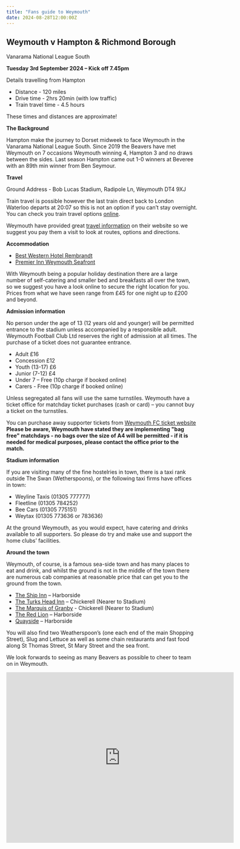```yaml
---
title: "Fans guide to Weymouth"
date: 2024-08-28T12:00:00Z
---
```


## Weymouth v Hampton & Richmond Borough
Vanarama National League South

**Tuesday 3rd September 2024 – Kick off 7.45pm**

Details travelling from Hampton

- Distance - 120 miles
- Drive time - 2hrs 20min (with low traffic)
- Train travel time - 4.5 hours

These times and distances are approximate!

**The Background**

Hampton make the journey to Dorset midweek to face Weymouth in the Vanarama National League South. Since 2019 the Beavers have met Weymouth on 7 occasions Weymouth winning 4, Hampton 3 and no draws between the sides. Last season Hampton came out 1-0 winners at Beveree with an 89th min winner from Ben Seymour.


**Travel**

Ground Address - Bob Lucas Stadium, Radipole Ln, Weymouth DT4 9XJ

Train travel is possible however the last train direct back to London Waterloo departs at 20:07 so this is not an option if you can’t stay overnight. You can check you train travel options [online](https://www.nationalrail.co.uk/).

Weymouth have provided great [travel information](https://uptheterras.co.uk/club-info/directions-to-the-bob-lucas-stadium/)  on their website so we suggest you pay them a visit to look at routes, options and directions.

**Accommodation**

- [Best Western Hotel Rembrandt](https://www.hotelrembrandt.co.uk/)
- [Premier Inn Weymouth Seafront]( https://www.premierinn.com/gb/en/hotels/england/dorset/weymouth/weymouth-seafront.html?cid=GLBC_WEYLOD)

With Weymouth being a popular holiday destination there are a large number of self-catering and smaller bed and breakfasts all over the town, so we suggest you have a look online to secure the right location for you. Prices from what we have seen range from £45 for one night up to £200 and beyond. 


**Admission information**

No person under the age of 13 (12 years old and younger) will be permitted entrance to the stadium unless accompanied by a responsible adult.  Weymouth Football Club Ltd reserves the right of admission at all times. The purchase of a ticket does not guarantee entrance.

- Adult £16
- Concession £12
- Youth (13-17) £6
- Junior (7-12) £4
- Under 7 – Free (10p charge if booked online)
- Carers - Free (10p charge if booked online)

Unless segregated all fans will use the same turnstiles. Weymouth have a ticket office for matchday ticket purchases (cash or card) – you cannot buy a ticket on the turnstiles.

You can purchase away supporter tickets from [Weymouth FC ticket website]( https://sales.weymouthfootballclub.co.uk/index.php?id_product=252&id_product_attribute=1181&rewrite=hampton-r-mond-a&controller=product#/30-tt-adult) 
**Please be aware, Weymouth have stated they are implementing "bag free" matchdays - no bags over the size of A4 will be permitted - if it is needed for medical purposes, please contact the office prior to the match.**

**Stadium information**

If you are visiting many of the fine hostelries in town, there is a taxi rank outside The Swan (Wetherspoons), or the following taxi firms have offices in town:

- Weyline Taxis (01305 777777)
- Fleetline (01305 784252)
- Bee Cars (01305 775151)
- Weytax (01305 773636 or 783636)

At the ground Weymouth, as you would expect, have catering and drinks available to all supporters. So please do try and make use and support the home clubs’ facilities. 

**Around the town**

Weymouth, of course, is a famous sea-side town and has many places to eat and drink, and whilst the ground is not in the middle of the town there are numerous cab companies at reasonable price that can get you to the ground from the town. 

- [The Ship Inn](https://www.shipweymouth.co.uk/) – Harborside
- [The Turks Head Inn]( https://www.theturksheaddorset.co.uk/) – Chickerell (Nearer to Stadium)
- [The Marquis of Granby]( https://www.themarquisofgranby-weymouth.co.uk/) - Chickerell (Nearer to Stadium)
- [The Red Lion](https://theredlionweymouth.co.uk/) – Harborside
- [Quayside](https://quaysidebarandkitchen.com/) – Harborside

You will also find two Weatherspoon’s (one each end of the main Shopping Street), Slug and Lettuce as well as some chain restaurants and fast food along St Thomas Street, St Mary Street and the sea front. 

We look forwards to seeing as many Beavers as possible to cheer to team on in Weymouth.

<iframe src="https://www.google.com/maps/embed?pb=!1m18!1m12!1m3!1d29488.02379668242!2d-2.490185142557736!3d50.604849402970395!2m3!1f0!2f0!3f0!3m2!1i1024!2i768!4f13.1!3m3!1m2!1s0x4872f65aed68807b%3A0x1be3d1e8b83f41b9!2sWeymouth%20Football%20Club!5e0!3m2!1sen!2suk!4v1707776113714!5m2!1sen!2suk" width="600" height="450" style="border:0;" allowfullscreen="" loading="lazy" referrerpolicy="no-referrer-when-downgrade"></iframe>